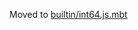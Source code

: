 Moved to [builtin/int64.js.mbt](https://github.com/moonbitlang/core/blob/dfc6f23d073b441841824970abccf462523bb698/builtin/int64.js.mbt#L1)
